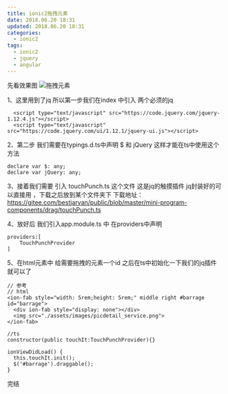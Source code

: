```yaml
---
title: ionic2拖拽元素
date: 2018.06.20 18:31
updated: 2018.06.20 18:31
categories: 
  - ionic2
tags:
  - ionic2
  - jquery
  - angular
---
```

先看效果图
![拖拽元素](https://cdn.jsdelivr.net/gh/BestJarvan/pic-imgs/imgs/202201171507697.gif)
<!-- more -->
1、这里用到了jq 所以第一步我们在index 中引入 两个必须的jq
```
  <script type="text/javascript" src="https://code.jquery.com/jquery-1.12.4.js"></script>
  <script type="text/javascript" src="https://code.jquery.com/ui/1.12.1/jquery-ui.js"></script>
```

2、第二步 我们需要在typings.d.ts中声明 $ 和 jQuery 这样才能在ts中使用这个方法
```
declare var $: any;
declare var jQuery: any;
```

3、接着我们需要 引入 touchPunch.ts 这个文件 这是jq的触摸插件 jq封装好的可以直接用 ，下载之后放到某个文件夹下
下载地址：https://gitee.com/bestjarvan/public/blob/master/mini-program-components/drag/touchPunch.ts

4、放好后 我们引入app.module.ts 中 在providers中声明
```
providers:[
    TouchPunchProvider
]
```

5、在html元素中 给需要拖拽的元素一个id 之后在ts中初始化一下我们的jq插件 就可以了
```
// 参考
// html
<ion-fab style="width: 5rem;height: 5rem;" middle right #barrage id="barrage">
  <div ion-fab style="display: none"></div>
  <img src="./assets/images/picdetail_service.png">
</ion-fab>

//ts
constructor(public touchIt:TouchPunchProvider){}

ionViewDidLoad() {
  this.touchIt.init();
  $('#barrage').draggable();
}
```
完结